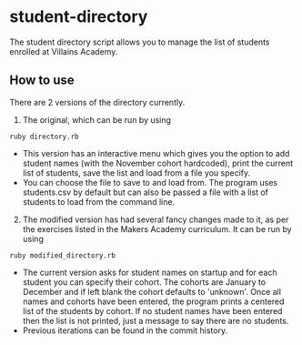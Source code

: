 # student-directory #

The student directory script allows you to manage the list of students enrolled at Villains Academy.

## How to use ##

There are 2 versions of the directory currently.
1. The original, which can be run by using
```shell
ruby directory.rb
```
  * This version has an interactive menu which gives you the option to add student names (with the November cohort hardcoded), print the current list of students, save the list and load from a file you specify.
  * You can choose the file to save to and load from. The program uses students.csv by default but can also be passed a file with a list of students to load from the command line.

2. The modified version has had several fancy changes made to it, as per the exercises listed in the Makers Academy curriculum. It can be run by using
```shell
ruby modified_directory.rb
```
  * The current version asks for student names on startup and for each student you can specify their cohort. The cohorts are January to December and if left blank the cohort defaults to 'unknown'. Once all names and cohorts have been entered, the program prints a centered list of the students by cohort. If no student names have been entered then the list is not printed, just a message to say there are no students.
  * Previous iterations can be found in the commit history.
